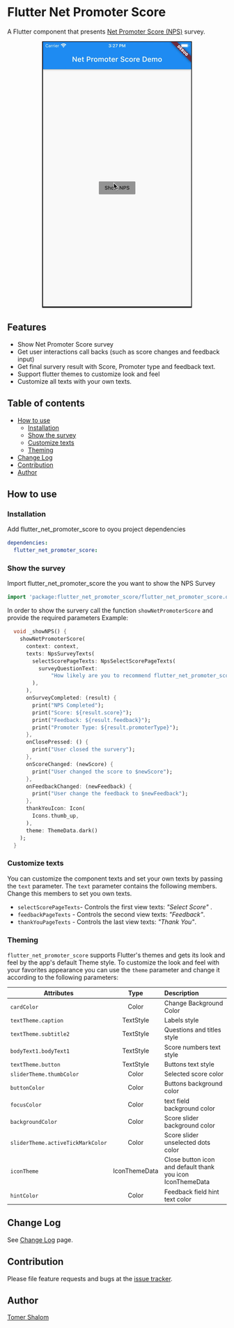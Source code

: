 # Flutter Net Promoter Score

A Flutter component that presents [Net Promoter Score (NPS)](https://en.wikipedia.org/wiki/Net_Promoter) survey.

<p align="center">
<img src="./screenshots/demo.gif"/>
</p>

## Features
- Show Net Promoter Score survey
- Get user interactions call backs (such as score changes and feedback input)
- Get final survery result with Score, Promoter type and feedback text.
- Support flutter themes to customize look and feel
- Customize all texts with your own texts.

## Table of contents
- [How to use](#How-to-use)
  - [Installation](#Installation)
  - [Show the survey](#Show-the-survey)
  - [Customize texts](#Customize-texts)
  - [Theming](#Theming)
- [Change Log](#Change-Log)
- [Contribution](#Contribution)
- [Author](#Author)

## How to use
### Installation
Add flutter_net_promoter_score to oyou project dependencies
```yaml
dependencies:
  flutter_net_promoter_score:
```
### Show the survey
Import flutter_net_promoter_score the  you want to show the NPS Survey
```dart
import 'package:flutter_net_promoter_score/flutter_net_promoter_score.dart';
```
In order to show the survery call the function `showNetPromoterScore` and provide the required parameters
Example:
```dart
  void _showNPS() {
    showNetPromoterScore(
      context: context,
      texts: NpsSurveyTexts(
        selectScorePageTexts: NpsSelectScorePageTexts(
          surveyQuestionText:
              "How likely are you to recommend flutter_net_promoter_score to a friend or colleague?",
        ),
      ),
      onSurveyCompleted: (result) {
        print("NPS Completed");
        print("Score: ${result.score}");
        print("Feedback: ${result.feedback}");
        print("Promoter Type: ${result.promoterType}");
      },
      onClosePressed: () {
        print("User closed the survery");
      },
      onScoreChanged: (newScore) {
        print("User changed the score to $newScore");
      },
      onFeedbackChanged: (newFeedback) {
        print("User change the feedback to $newFeedback");
      },
      thankYouIcon: Icon(
        Icons.thumb_up,
      ),
      theme: ThemeData.dark()
    );
  }
```

### Customize texts
You can customize the component texts and set your own texts by passing the `text` parameter.
The `text` parameter contains the following members. Change this members to set you own texts.

- `selectScorePageTexts`-  Controls the first view texts: *"Select Score"* .
- `feedbackPageTexts` - Controls the second view texts: *"Feedback"*.
- `thankYouPageTexts` - Controls the last view texts: *"Thank You"*.

### Theming
`flutter_net_promoter_score` supports Flutter's themes and gets its look and feel by the app's default Theme style.
To customize the look and feel with your favorites appearance you can use the `theme` parameter and change it according to the following parameters:

| Attributes | Type | Description  |
|--------------------|:----:|:-------------|
| `cardColor` | Color | Change Background Color |
| `textTheme.caption` | TextStyle | Labels style |
| `textTheme.subtitle2` | TextStyle | Questions and titles style |
| `bodyText1.bodyText1` | TextStyle | Score numbers text style |
| `textTheme.button` | TextStyle | Buttons text style |
| `sliderTheme.thumbColor` | Color | Selected score color |
| `buttonColor` | Color | Buttons background color|
| `focusColor` | Color | text field background color |
| `backgroundColor` | Color | Score slider background color |
| `sliderTheme.activeTickMarkColor` | Color | Score slider unselected dots color |
| `iconTheme` | IconThemeData | Close button icon and default thank you icon IconThemeData |
| `hintColor` | Color | Feedback field hint text color |

## Change Log
See [Change Log](./CHANGELOG.md) page.

## Contribution
Please file feature requests and bugs at the [issue tracker](https://github.com/applitom/flutter_net_promoter_score/issues).

## Author
[Tomer Shalom](http://applitom.com)

